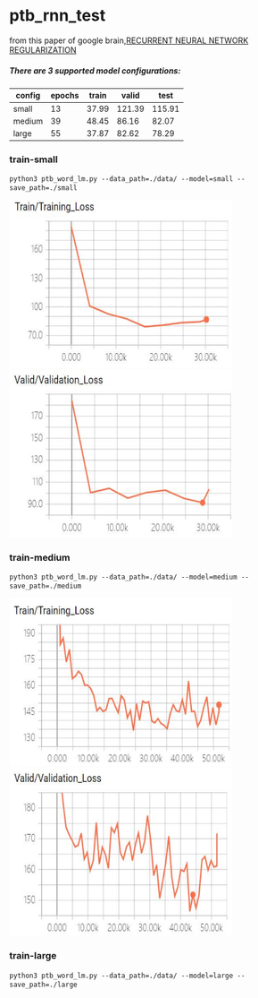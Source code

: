 # ptb_rnn_test
from this paper of google brain,[RECURRENT NEURAL NETWORK REGULARIZATION](https://arxiv.org/abs/1409.2329)

##### There are 3 supported model configurations:
| config | epochs | train | valid  | test   |
|--------|--------|-------|--------|--------|
| small  |   13   | 37.99 | 121.39 | 115.91 |
| medium |   39   | 48.45 |  86.16 |  82.07 |
| large  |   55   | 37.87 |  82.62 |  78.29 |


### train-small
    python3 ptb_word_lm.py --data_path=./data/ --model=small --save_path=./small
<div>
<img width="400" height="300" src="https://github.com/watersink/ptb_rnn_test/raw/master/pic/train_small_loss.jpg"/>
<img width="400" height="300" src="https://github.com/watersink/ptb_rnn_test/raw/master/pic/valid_small_loss.jpg"/>
</div>

### train-medium
    python3 ptb_word_lm.py --data_path=./data/ --model=medium --save_path=./medium
<div>
<img width="400" height="300" src="https://github.com/watersink/ptb_rnn_test/raw/master/pic/train_medium_loss.jpg"/>
<img width="400" height="300" src="https://github.com/watersink/ptb_rnn_test/raw/master/pic/valid_medium_loss.jpg"/>
</div>

### train-large
    python3 ptb_word_lm.py --data_path=./data/ --model=large --save_path=./large


